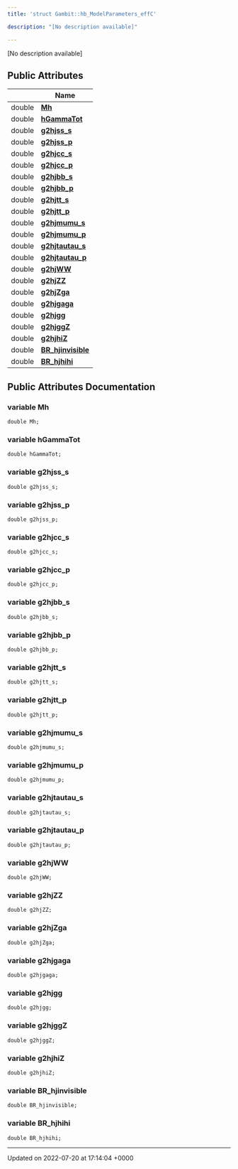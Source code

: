 ```yaml
---
title: 'struct Gambit::hb_ModelParameters_effC'

description: "[No description available]"

---
```









[No description available]

## Public Attributes

|                | Name           |
| -------------- | -------------- |
| double | **[Mh](/documentation/code/classes/structgambit_1_1hb__modelparameters__effc/#variable-mh)**  |
| double | **[hGammaTot](/documentation/code/classes/structgambit_1_1hb__modelparameters__effc/#variable-hgammatot)**  |
| double | **[g2hjss_s](/documentation/code/classes/structgambit_1_1hb__modelparameters__effc/#variable-g2hjss-s)**  |
| double | **[g2hjss_p](/documentation/code/classes/structgambit_1_1hb__modelparameters__effc/#variable-g2hjss-p)**  |
| double | **[g2hjcc_s](/documentation/code/classes/structgambit_1_1hb__modelparameters__effc/#variable-g2hjcc-s)**  |
| double | **[g2hjcc_p](/documentation/code/classes/structgambit_1_1hb__modelparameters__effc/#variable-g2hjcc-p)**  |
| double | **[g2hjbb_s](/documentation/code/classes/structgambit_1_1hb__modelparameters__effc/#variable-g2hjbb-s)**  |
| double | **[g2hjbb_p](/documentation/code/classes/structgambit_1_1hb__modelparameters__effc/#variable-g2hjbb-p)**  |
| double | **[g2hjtt_s](/documentation/code/classes/structgambit_1_1hb__modelparameters__effc/#variable-g2hjtt-s)**  |
| double | **[g2hjtt_p](/documentation/code/classes/structgambit_1_1hb__modelparameters__effc/#variable-g2hjtt-p)**  |
| double | **[g2hjmumu_s](/documentation/code/classes/structgambit_1_1hb__modelparameters__effc/#variable-g2hjmumu-s)**  |
| double | **[g2hjmumu_p](/documentation/code/classes/structgambit_1_1hb__modelparameters__effc/#variable-g2hjmumu-p)**  |
| double | **[g2hjtautau_s](/documentation/code/classes/structgambit_1_1hb__modelparameters__effc/#variable-g2hjtautau-s)**  |
| double | **[g2hjtautau_p](/documentation/code/classes/structgambit_1_1hb__modelparameters__effc/#variable-g2hjtautau-p)**  |
| double | **[g2hjWW](/documentation/code/classes/structgambit_1_1hb__modelparameters__effc/#variable-g2hjww)**  |
| double | **[g2hjZZ](/documentation/code/classes/structgambit_1_1hb__modelparameters__effc/#variable-g2hjzz)**  |
| double | **[g2hjZga](/documentation/code/classes/structgambit_1_1hb__modelparameters__effc/#variable-g2hjzga)**  |
| double | **[g2hjgaga](/documentation/code/classes/structgambit_1_1hb__modelparameters__effc/#variable-g2hjgaga)**  |
| double | **[g2hjgg](/documentation/code/classes/structgambit_1_1hb__modelparameters__effc/#variable-g2hjgg)**  |
| double | **[g2hjggZ](/documentation/code/classes/structgambit_1_1hb__modelparameters__effc/#variable-g2hjggz)**  |
| double | **[g2hjhiZ](/documentation/code/classes/structgambit_1_1hb__modelparameters__effc/#variable-g2hjhiz)**  |
| double | **[BR_hjinvisible](/documentation/code/classes/structgambit_1_1hb__modelparameters__effc/#variable-br-hjinvisible)**  |
| double | **[BR_hjhihi](/documentation/code/classes/structgambit_1_1hb__modelparameters__effc/#variable-br-hjhihi)**  |

## Public Attributes Documentation

### variable Mh

```
double Mh;
```


### variable hGammaTot

```
double hGammaTot;
```


### variable g2hjss_s

```
double g2hjss_s;
```


### variable g2hjss_p

```
double g2hjss_p;
```


### variable g2hjcc_s

```
double g2hjcc_s;
```


### variable g2hjcc_p

```
double g2hjcc_p;
```


### variable g2hjbb_s

```
double g2hjbb_s;
```


### variable g2hjbb_p

```
double g2hjbb_p;
```


### variable g2hjtt_s

```
double g2hjtt_s;
```


### variable g2hjtt_p

```
double g2hjtt_p;
```


### variable g2hjmumu_s

```
double g2hjmumu_s;
```


### variable g2hjmumu_p

```
double g2hjmumu_p;
```


### variable g2hjtautau_s

```
double g2hjtautau_s;
```


### variable g2hjtautau_p

```
double g2hjtautau_p;
```


### variable g2hjWW

```
double g2hjWW;
```


### variable g2hjZZ

```
double g2hjZZ;
```


### variable g2hjZga

```
double g2hjZga;
```


### variable g2hjgaga

```
double g2hjgaga;
```


### variable g2hjgg

```
double g2hjgg;
```


### variable g2hjggZ

```
double g2hjggZ;
```


### variable g2hjhiZ

```
double g2hjhiZ;
```


### variable BR_hjinvisible

```
double BR_hjinvisible;
```


### variable BR_hjhihi

```
double BR_hjhihi;
```


-------------------------------

Updated on 2022-07-20 at 17:14:04 +0000